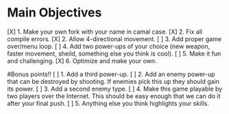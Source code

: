 # Main Objectives
[X] 1. Make your own fork with your name in camal case.
[X] 2. Fix all compile errors.
[X] 2. Allow 4-directional movement.
[ ] 3. Add proper game over/menu loop.
[ ] 4. Add two power-ups of your choice (new weapon, faster movement, sheild, something else you think is cool).
[ ] 5. Make it fun and challenging.
[X] 6. Optimize and make your own.

#Bonus points!!
[ ] 1. Add a third power-up.
[ ] 2. Add an enemy power-up that can be destroyed by shooting. If enemies pick this up they should gain its power.
[ ] 3. Add a second enemy type.
[ ] 4. Make this game playable by two players over the Internet. This should be easy enough that we can do it after your final push.
[ ] 5. Anything else you think highlights your skills.
